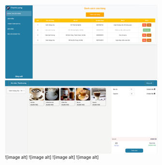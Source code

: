 ![image alt](https://github.com/thanhluong03/QLQCAFESAAS/blob/fda1e6d6e578640069cf6dd94ec4cfc51da718df/Images/cafeiformation.png)
![image alt](https://github.com/thanhluong03/QLQCAFESAAS/blob/a4072cce5529253c624f73ff8f30055c3334c1da/Images/order.png)
![image alt]
![image alt]
![image alt]
![image alt]
